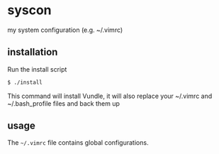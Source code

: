 # syscon

my system configuration (e.g. ~/.vimrc)

## installation

Run the install script

```sh
$ ./install
```

This command will install Vundle, it will also replace your ~/.vimrc and
~/.bash_profile files and back them up


## usage

The `~/.vimrc` file contains global configurations.
